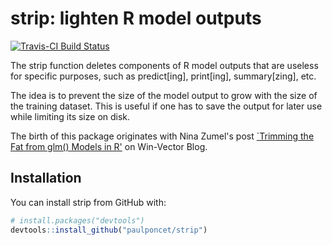 # strip: lighten R model outputs

[![Travis-CI Build Status](https://travis-ci.org/paulponcet/strip.svg?branch=master)](https://travis-ci.org/paulponcet/strip)

The strip function deletes components of R model outputs that are useless for specific purposes, such as predict[ing], print[ing], summary[zing], etc. 

The idea is to prevent the size of the model output to grow with the size of the training dataset. 
This is useful if one has to save the output for later use while limiting its size on disk. 

The birth of this package originates with Nina Zumel's post [`Trimming the Fat from glm() Models in R'](http://www.win-vector.com/blog/2014/05/trimming-the-fat-from-glm-models-in-r/) on Win-Vector Blog. 


## Installation

You can install strip from GitHub with:

```R
# install.packages("devtools")
devtools::install_github("paulponcet/strip")
```
